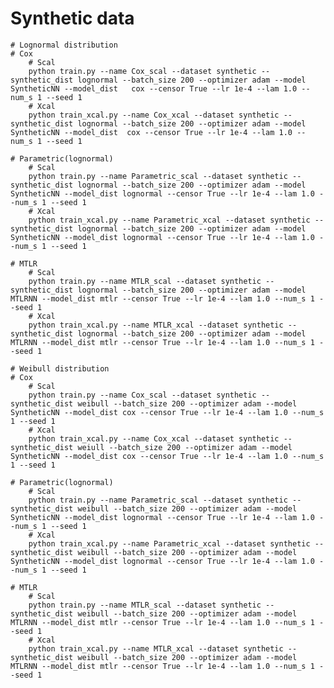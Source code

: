 # Synthetic data
	# Lognormal distribution
	# Cox
		# Scal
		python train.py --name Cox_scal --dataset synthetic --synthetic_dist lognormal --batch_size 200 --optimizer adam --model SyntheticNN --model_dist	cox --censor True --lr 1e-4 --lam 1.0 --num_s 1 --seed 1
		# Xcal
		python train_xcal.py --name Cox_xcal --dataset synthetic --synthetic_dist lognormal --batch_size 200 --optimizer adam --model SyntheticNN --model_dist 	cox --censor True --lr 1e-4 --lam 1.0 --num_s 1 --seed 1

	# Parametric(lognormal)
		# Scal
		python train.py --name Parametric_scal --dataset synthetic --synthetic_dist lognormal --batch_size 200 --optimizer adam --model SyntheticNN --model_dist lognormal --censor True --lr 1e-4 --lam 1.0 --num_s 1 --seed 1
		# Xcal
		python train_xcal.py --name Parametric_xcal --dataset synthetic --synthetic_dist lognormal --batch_size 200 --optimizer adam --model SyntheticNN --model_dist lognormal --censor True --lr 1e-4 --lam 1.0 --num_s 1 --seed 1

	# MTLR
		# Scal
		python train.py --name MTLR_scal --dataset synthetic --synthetic_dist lognormal --batch_size 200 --optimizer adam --model MTLRNN --model_dist mtlr --censor True --lr 1e-4 --lam 1.0 --num_s 1 --seed 1
		# Xcal
		python train_xcal.py --name MTLR_xcal --dataset synthetic --synthetic_dist lognormal --batch_size 200 --optimizer adam --model MTLRNN --model_dist mtlr --censor True --lr 1e-4 --lam 1.0 --num_s 1 --seed 1

	# Weibull distribution
	# Cox
		# Scal
		python train.py --name Cox_scal --dataset synthetic --synthetic_dist weibull --batch_size 200 --optimizer adam --model SyntheticNN --model_dist	cox --censor True --lr 1e-4 --lam 1.0 --num_s 1 --seed 1
		# Xcal
		python train_xcal.py --name Cox_xcal --dataset synthetic --synthetic_dist weiull --batch_size 200 --optimizer adam --model SyntheticNN --model_dist cox --censor True --lr 1e-4 --lam 1.0 --num_s 1 --seed 1

	# Parametric(lognormal)
		# Scal
		python train.py --name Parametric_scal --dataset synthetic --synthetic_dist weibull --batch_size 200 --optimizer adam --model SyntheticNN --model_dist lognormal --censor True --lr 1e-4 --lam 1.0 --num_s 1 --seed 1
		# Xcal
		python train_xcal.py --name Parametric_xcal --dataset synthetic --synthetic_dist weibull --batch_size 200 --optimizer adam --model SyntheticNN --model_dist lognormal --censor True --lr 1e-4 --lam 1.0 --num_s 1 --seed 1

	# MTLR
		# Scal
		python train.py --name MTLR_scal --dataset synthetic --synthetic_dist weibull --batch_size 200 --optimizer adam --model MTLRNN --model_dist mtlr --censor True --lr 1e-4 --lam 1.0 --num_s 1 --seed 1
		# Xcal
		python train_xcal.py --name MTLR_xcal --dataset synthetic --synthetic_dist weibull --batch_size 200 --optimizer adam --model MTLRNN --model_dist mtlr --censor True --lr 1e-4 --lam 1.0 --num_s 1 --seed 1
